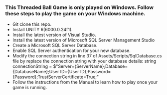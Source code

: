 ### This Threaded Ball Game is only played on Windows. Follow these steps to play the game on your Windows machine.
* Git clone this repo.
* Install UNITY 6(6000.0.24f1).
* Install the latest version of Visual Studio.
* Install the latest version of Microsoft SQL Server Management Studio
* Create a Microsoft SQL Server Database.
* Enable SQL Server authentication for your new database.
* Modify the connection string in line 37 of Assets/Scripts/SqlDatabase.cs file by replace the connection string with your database details: string connectionString = $"Server={ServerName};Database={DatabaseName};User ID={User ID};Password={Password};TrustServerCertificate=True;"
* Follow the instructions from the Manual to learn how to play once your game is running.
